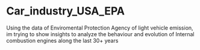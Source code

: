 # Car_industry_USA_EPA
Using the data of Enviromental Protection Agency of light vehicle emission, im trying to show insights to analyze the behaviour and evolution of Internal combustion engines along the last 30+ years
